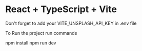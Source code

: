# React + TypeScript + Vite

Don't forget to add your VITE_UNSPLASH_API_KEY in .env file

To Run the project run commands

npm install
npm run dev
